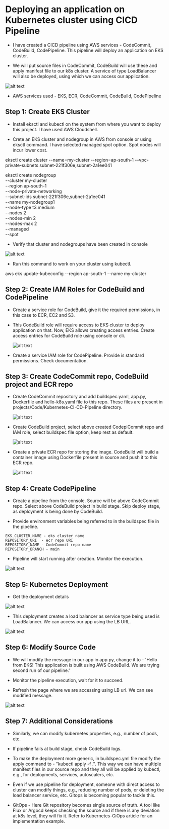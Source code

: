# Deploying an application on Kubernetes cluster using CICD Pipeline

- I have created a CICD pipeline using AWS services - CodeCommit, CodeBuild, CodePipeline. This pipeline will deploy an application on EKS cluster. 
  
- We will put source files in CodeCommit, CodeBuild will use these and apply manifest file to our k8s cluster. A service of type LoadBalancer will also be deployed, using which we can access our application.

![alt text](Images/k8-pipe/deploymentarch.png)

- AWS services used - EKS, ECR, CodeCommit, CodeBuild, CodePipeline

## Step 1: Create EKS Cluster

- Install eksctl and kubectl on the system from where you want to deploy this project. I have used AWS Cloudshell.
  
- Crete an EKS cluster and nodegroup in AWS from console or using eksctl command. I have selected managed spot option. Spot nodes will incur lower cost. 

eksctl create cluster --name=my-cluster --region=ap-south-1 --vpc-private-subnets subnet-221f306e,subnet-2a1ee041

eksctl create nodegroup \
  --cluster my-cluster \
  --region ap-south-1 \
  --node-private-networking \
  --subnet-ids subnet-221f306e,subnet-2a1ee041 \
  --name my-nodegroup1 \
  --node-type t3.medium \
  --nodes 2 \
  --nodes-min 2 \
  --nodes-max 2 \
  --managed \
  --spot 

- Verify that cluster and nodegroups have been created in console

![alt text](Images/k8-pipe/K8sCluster.png)

- Run this command to work on your cluster using kubectl.

aws eks update-kubeconfig --region ap-south-1 --name my-cluster

## Step 2: Create IAM Roles for CodeBuild and CodePipeline

- Create a service role for CodeBuild, give it the required permissions, in this case to ECR, EC2 and S3. 
  
- This CodeBuild role will require access to EKS cluster to deploy application on that. Now, EKS allows creating access entries. Create access entries for CodeBuild role using console or cli.
  
  ![alt text](Images/k8-pipe/k8access.png)
 

- Create a service IAM role for CodePipeline. Provide is standard permissions. Check documentation.

## Step 3: Create CodeCommit repo, CodeBuild project and ECR repo

- Create CodeCommit repository and add buildspec.yaml, app.py, Dockerfile and hello-k8s.yaml file to this repo. These files are present in projects/Code/Kubernetes-CI-CD-Pipeline directory.
  
  ![alt text](Images/k8-pipe/codecommitrepo.png)

- Create CodeBuild project, select above created CodepiCommit repo and IAM role, select buildspec file option, keep rest as default.
  
  ![alt text](Images/k8-pipe/codebuildproject.png)

- Create a private ECR repo for storing the image. CodeBuild will build a container image using Dockerfile present in source and push it to this ECR repo.
  
  ![alt text](Images/k8-pipe/ecrrepo.png)

## Step 4: Create CodePipeline

- Create a pipeline from the console. Source will be above CodeCommit repo. Select above CodeBuild project in build stage. Skip deploy stage, as deployment is being done by CodeBuild.
  
- Provide environment variables being referred to in the buildspec file in the pipeline.

```  
EKS_CLUSTER_NAME - eks cluster name
REPOSITORY_URI  - ecr repo URI
REPOSITORY_NAME - CodeCommit repo name
REPOSITORY_BRANCH - main
```  
- Pipeline will start running after creation. Monitor the execution. 

![alt text](Images/k8-pipe/pipelinesuccess.png)

## Step 5: Kubernetes Deployment

- Get the deployment details

![alt text](Images/k8-pipe/k8deployed.png)

- This deployment creates a load balancer as service type being used is LoadBalancer. We can access our app using the LB URL.

![alt text](Images/k8-pipe/lburl.png)

## Step 6: Modify Source Code

- We will modify the message in our app in app.py, change it to - 'Hello from EKS! This application is built using AWS CodeBuild. We are trying second run of our pipeline.'
  
- Monitor the pipeline execution, wait for it to succeed. 

- Refresh the page where we are accessing using LB url. We can see modified message.

![alt text](Images/k8-pipe/modifiedurl.png)


## Step 7: Additional Considerations

- Similarly, we can modify kubernetes properties, e.g., number of pods, etc.
  
- If pipeline fails at build stage, check CodeBuild logs.
  
- To make the deployment more generic, in buildspec.yml file modify the apply command to - "kubectl apply -f .". This way we can have multiple manifest files in our source repo and they all will be applied by kubectl, e.g., for deployments, services, autoscalers, etc.
  
- Even if we use pipeline for deployment, someone with direct access to cluster can modify things, e.g., reducing number of pods, or deleting the load balancer service, etc. Gitops is becoming popular to tackle this.
  
- GitOps - Here Git repository becomes single source of truth. A tool like Flux or Argocd keeps checking the source and if there is any deviation at k8s level, they will fix it. Refer to Kubernetes-GiOps article for an implementation example.

